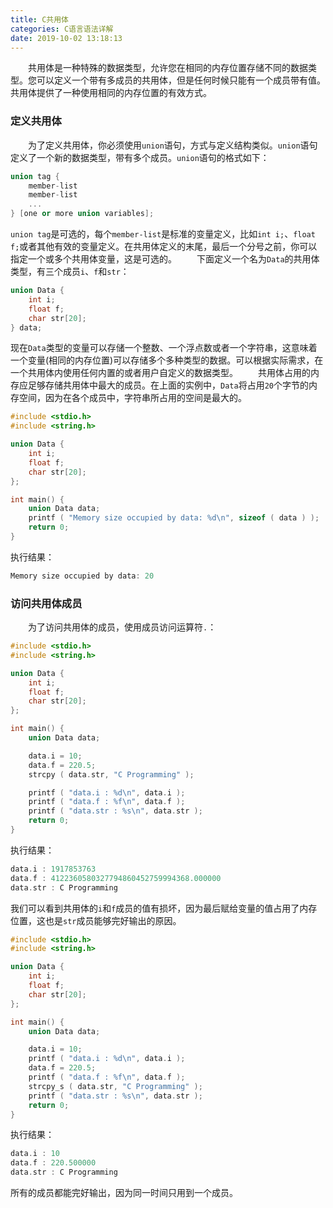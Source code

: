 ```yaml
---
title: C共用体
categories: C语言语法详解
date: 2019-10-02 13:18:13
---
```

&emsp;&emsp;共用体是一种特殊的数据类型，允许您在相同的内存位置存储不同的数据类型。您可以定义一个带有多成员的共用体，但是任何时候只能有一个成员带有值。共用体提供了一种使用相同的内存位置的有效方式。<!--more-->

### 定义共用体

&emsp;&emsp;为了定义共用体，你必须使用`union`语句，方式与定义结构类似。`union`语句定义了一个新的数据类型，带有多个成员。`union`语句的格式如下：

``` cpp
union tag {
    member-list
    member-list
    ...
} [one or more union variables];
```

`union tag`是可选的，每个`member-list`是标准的变量定义，比如`int i;`、`float f;`或者其他有效的变量定义。在共用体定义的末尾，最后一个分号之前，你可以指定一个或多个共用体变量，这是可选的。
&emsp;&emsp;下面定义一个名为`Data`的共用体类型，有三个成员`i`、`f`和`str`：

``` cpp
union Data {
    int i;
    float f;
    char str[20];
} data;
```

现在`Data`类型的变量可以存储一个整数、一个浮点数或者一个字符串，这意味着一个变量(相同的内存位置)可以存储多个多种类型的数据。可以根据实际需求，在一个共用体内使用任何内置的或者用户自定义的数据类型。
&emsp;&emsp;共用体占用的内存应足够存储共用体中最大的成员。在上面的实例中，`Data`将占用`20`个字节的内存空间，因为在各个成员中，字符串所占用的空间是最大的。

``` cpp
#include <stdio.h>
#include <string.h>

union Data {
    int i;
    float f;
    char str[20];
};

int main() {
    union Data data;
    printf ( "Memory size occupied by data: %d\n", sizeof ( data ) );
    return 0;
}
```

执行结果：

``` cpp
Memory size occupied by data: 20
```

### 访问共用体成员

&emsp;&emsp;为了访问共用体的成员，使用成员访问运算符`.`：

``` cpp
#include <stdio.h>
#include <string.h>

union Data {
    int i;
    float f;
    char str[20];
};

int main() {
    union Data data;

    data.i = 10;
    data.f = 220.5;
    strcpy ( data.str, "C Programming" );

    printf ( "data.i : %d\n", data.i );
    printf ( "data.f : %f\n", data.f );
    printf ( "data.str : %s\n", data.str );
    return 0;
}
```

执行结果：

``` cpp
data.i : 1917853763
data.f : 4122360580327794860452759994368.000000
data.str : C Programming
```

我们可以看到共用体的`i`和`f`成员的值有损坏，因为最后赋给变量的值占用了内存位置，这也是`str`成员能够完好输出的原因。

``` cpp
#include <stdio.h>
#include <string.h>

union Data {
    int i;
    float f;
    char str[20];
};

int main() {
    union Data data;

    data.i = 10;
    printf ( "data.i : %d\n", data.i );
    data.f = 220.5;
    printf ( "data.f : %f\n", data.f );
    strcpy_s ( data.str, "C Programming" );
    printf ( "data.str : %s\n", data.str );
    return 0;
}
```

执行结果：

``` cpp
data.i : 10
data.f : 220.500000
data.str : C Programming
```

所有的成员都能完好输出，因为同一时间只用到一个成员。